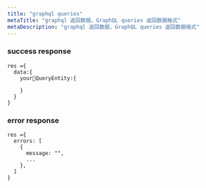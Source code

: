 ```yaml
---
title: "graphql queries"
metaTitle: "graphql 返回数据，GraphQL queries 返回数据格式"
metaDescription: "graphql 返回数据，GraphQL queries 返回数据格式"
---
```



### success response
```
res ={
  data:{
    yourQueryEntity:{

    }
  }
}
```

### error response

```
res ={
  errors: [
    {
      message: "",
      ...
    },
  ]
}
```